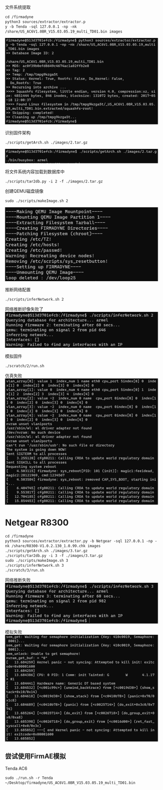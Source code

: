 
文件系统提取
```
cd /firmadyne
python3 sources/extractor/extractor.p
y -b Tenda -sql 127.0.0.1 -np -nk /share/US_AC6V1.0BR_V15.03.05.19_multi_TD01.bin images
```

![](images/Pasted%20image%2020230415111751.png)

识别固件架构
```
./scripts/getArch.sh ./images/2.tar.gz
```

![](images/Pasted%20image%2020230415111852.png)

将文件系统内容加载到数据库中
```
./scripts/tar2db.py -i 2 -f ./images/2.tar.gz
```

创建QEMU磁盘镜像
```
sudo ./scripts/makeImage.sh 2
```

![](images/Pasted%20image%2020230415112200.png)

推断网络配置
```
./scripts/inferNetwork.sh 2
```

网络推断好像失败了
![](images/Pasted%20image%2020230415112227.png)

模拟固件
```
./scratch/2/run.sh
```

仿真失败
![](images/Pasted%20image%2020230415112510.png)

# Netgear R8300
```
cd /firmadyne
python3 sources/extractor/extractor.py -b Netgear -sql 127.0.0.1 -np -nk /share/R8300-V1.0.2.130_1.0.99.chk images
./scripts/getArch.sh ./images/3.tar.gz
./scripts/tar2db.py -i 3 -f ./images/3.tar.gz
sudo ./scripts/makeImage.sh 3
./scripts/inferNetwork.sh 3
./scratch/3/run.sh
```

网络推断失败
![](images/Pasted%20image%2020230415113240.png)

模拟失败
![](images/Pasted%20image%2020230415113345.png)

## 尝试使用FirmAE模拟

Tenda AC6
```
sudo ./run.sh -r Tenda ~/Desktop/firmadyne/US_AC6V1.0BR_V15.03.05.19_multi_TD01.bin
```

